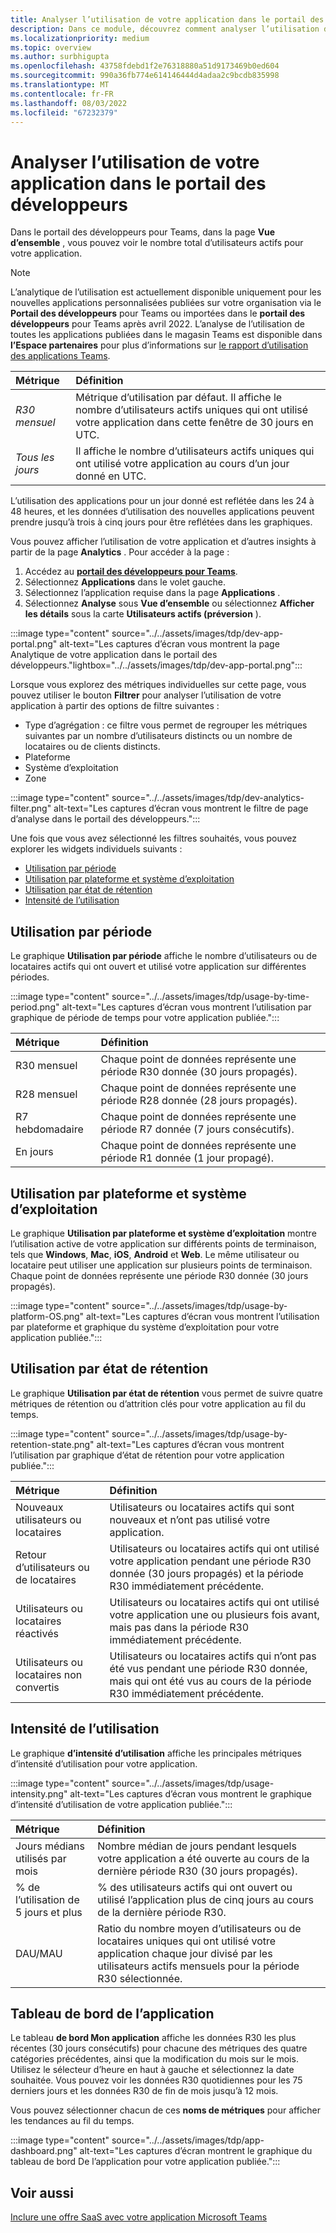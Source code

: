 ```yaml
---
title: Analyser l’utilisation de votre application dans le portail des développeurs
description: Dans ce module, découvrez comment analyser l’utilisation de votre application dans le portail des développeurs
ms.localizationpriority: medium
ms.topic: overview
ms.author: surbhigupta
ms.openlocfilehash: 43758fdebd1f2e76318880a51d9173469b0ed604
ms.sourcegitcommit: 990a36fb774e614146444d4adaa2c9bcdb835998
ms.translationtype: MT
ms.contentlocale: fr-FR
ms.lasthandoff: 08/03/2022
ms.locfileid: "67232379"
---
```

# <a name="analyze-your-apps-usage-in-developer-portal"></a>Analyser l’utilisation de votre application dans le portail des développeurs

Dans le portail des développeurs pour Teams, dans la page **Vue d’ensemble** , vous pouvez voir le nombre total d’utilisateurs actifs pour votre application.

> [!NOTE]
> L’analytique de l’utilisation est actuellement disponible uniquement pour les nouvelles applications personnalisées publiées sur votre organisation via le **Portail des développeurs** pour Teams ou importées dans le **portail des développeurs** pour Teams après avril 2022. L’analyse de l’utilisation de toutes les applications publiées dans le magasin Teams est disponible dans **l’Espace partenaires** pour plus d’informations sur [le rapport d’utilisation des applications Teams](/office/dev/store/teams-apps-usage).

| Métrique | Définition |
| :-----------------------| :------------------------------------------------------------------------------------------------------|
| *R30 mensuel* | Métrique d’utilisation par défaut. Il affiche le nombre d’utilisateurs actifs uniques qui ont utilisé votre application dans cette fenêtre de 30 jours en UTC. |
| *Tous les jours* | Il affiche le nombre d’utilisateurs actifs uniques qui ont utilisé votre application au cours d’un jour donné en UTC. |

L’utilisation des applications pour un jour donné est reflétée dans les 24 à 48 heures, et les données d’utilisation des nouvelles applications peuvent prendre jusqu’à trois à cinq jours pour être reflétées dans les graphiques.

Vous pouvez afficher l’utilisation de votre application et d’autres insights à partir de la page **Analytics** . Pour accéder à la page :

1. Accédez au **[portail des développeurs pour Teams](https://dev.teams.microsoft.com)**.
1. Sélectionnez **Applications** dans le volet gauche.
1. Sélectionnez l’application requise dans la page **Applications** .
1. Sélectionnez **Analyse** sous **Vue d’ensemble** ou sélectionnez **Afficher les détails** sous la carte **Utilisateurs actifs (préversion** ).

 :::image type="content" source="../../assets/images/tdp/dev-app-portal.png" alt-text="Les captures d’écran vous montrent la page Analytique de votre application dans le portail des développeurs."lightbox="../../assets/images/tdp/dev-app-portal.png":::

Lorsque vous explorez des métriques individuelles sur cette page, vous pouvez utiliser le bouton **Filtrer** pour analyser l’utilisation de votre application à partir des options de filtre suivantes :

* Type d’agrégation : ce filtre vous permet de regrouper les métriques suivantes par un nombre d’utilisateurs distincts ou un nombre de locataires ou de clients distincts.
* Plateforme
* Système d’exploitation
* Zone

 :::image type="content" source="../../assets/images/tdp/dev-analytics-filter.png" alt-text="Les captures d’écran vous montrent le filtre de page d’analyse dans le portail des développeurs.":::

Une fois que vous avez sélectionné les filtres souhaités, vous pouvez explorer les widgets individuels suivants :

* [Utilisation par période](#usage-by-time-period)
* [Utilisation par plateforme et système d’exploitation](#usage-by-platform-and-os)
* [Utilisation par état de rétention](#usage-by-retention-state)
* [Intensité de l’utilisation](#usage-intensity)

## <a name="usage-by-time-period"></a>Utilisation par période

Le graphique **Utilisation par période** affiche le nombre d’utilisateurs ou de locataires actifs qui ont ouvert et utilisé votre application sur différentes périodes.

 :::image type="content" source="../../assets/images/tdp/usage-by-time-period.png" alt-text="Les captures d’écran vous montrent l’utilisation par graphique de période de temps pour votre application publiée.":::

| Métrique | Définition |
| :-----------------------| :------------------------------------------------------------------------------------------------------|
| R30 mensuel | Chaque point de données représente une période R30 donnée (30 jours propagés). |
| R28 mensuel | Chaque point de données représente une période R28 donnée (28 jours propagés). |
| R7 hebdomadaire| Chaque point de données représente une période R7 donnée (7 jours consécutifs). |
| En jours | Chaque point de données représente une période R1 donnée (1 jour propagé). |

## <a name="usage-by-platform-and-os"></a>Utilisation par plateforme et système d’exploitation

Le graphique **Utilisation par plateforme et système d’exploitation** montre l’utilisation active de votre application sur différents points de terminaison, tels que **Windows**, **Mac**, **iOS**, **Android** et **Web**. Le même utilisateur ou locataire peut utiliser une application sur plusieurs points de terminaison. Chaque point de données représente une période R30 donnée (30 jours propagés).

 :::image type="content" source="../../assets/images/tdp/usage-by-platform-OS.png" alt-text="Les captures d’écran vous montrent l’utilisation par plateforme et graphique du système d’exploitation pour votre application publiée.":::

## <a name="usage-by-retention-state"></a>Utilisation par état de rétention

Le graphique **Utilisation par état de rétention** vous permet de suivre quatre métriques de rétention ou d’attrition clés pour votre application au fil du temps.

:::image type="content" source="../../assets/images/tdp/usage-by-retention-state.png" alt-text="Les captures d’écran vous montrent l’utilisation par graphique d’état de rétention pour votre application publiée.":::

| Métrique | Définition |
| :-----------------------| :------------------------------------------------------------------------------------------------------|
| Nouveaux utilisateurs ou locataires | Utilisateurs ou locataires actifs qui sont nouveaux et n’ont pas utilisé votre application. |
| Retour d’utilisateurs ou de locataires | Utilisateurs ou locataires actifs qui ont utilisé votre application pendant une période R30 donnée (30 jours propagés) et la période R30 immédiatement précédente. |
| Utilisateurs ou locataires réactivés | Utilisateurs ou locataires actifs qui ont utilisé votre application une ou plusieurs fois avant, mais pas dans la période R30 immédiatement précédente. |
| Utilisateurs ou locataires non convertis | Utilisateurs ou locataires actifs qui n’ont pas été vus pendant une période R30 donnée, mais qui ont été vus au cours de la période R30 immédiatement précédente. |

## <a name="usage-intensity"></a>Intensité de l’utilisation

Le graphique **d’intensité d’utilisation** affiche les principales métriques d’intensité d’utilisation pour votre application.

 :::image type="content" source="../../assets/images/tdp/usage-intensity.png" alt-text="Les captures d’écran vous montrent le graphique d’intensité d’utilisation de votre application publiée.":::

| Métrique | Définition |
| :-----------------------| :------------------------------------------------------------------------------------------------------|
| Jours médians utilisés par mois | Nombre médian de jours pendant lesquels votre application a été ouverte au cours de la dernière période R30 (30 jours propagés). |
| % de l’utilisation de 5 jours et plus | % des utilisateurs actifs qui ont ouvert ou utilisé l’application plus de cinq jours au cours de la dernière période R30. |
| DAU/MAU | Ratio du nombre moyen d’utilisateurs ou de locataires uniques qui ont utilisé votre application chaque jour divisé par les utilisateurs actifs mensuels pour la période R30 sélectionnée. |

## <a name="app-dashboard"></a>Tableau de bord de l’application

Le tableau **de bord Mon application** affiche les données R30 les plus récentes (30 jours consécutifs) pour chacune des métriques des quatre catégories précédentes, ainsi que la modification du mois sur le mois. Utilisez le sélecteur d’heure en haut à gauche et sélectionnez la date souhaitée. Vous pouvez voir les données R30 quotidiennes pour les 75 derniers jours et les données R30 de fin de mois jusqu’à 12 mois.

Vous pouvez sélectionner chacun de ces **noms de métriques** pour afficher les tendances au fil du temps.

 :::image type="content" source="../../assets/images/tdp/app-dashboard.png" alt-text="Les captures d’écran montrent le graphique du tableau de bord De l’application pour votre application publiée.":::

## <a name="see-also"></a>Voir aussi

[Inclure une offre SaaS avec votre application Microsoft Teams](~/concepts/deploy-and-publish/appsource/prepare/include-saas-offer.md)
